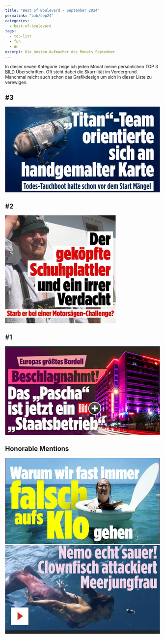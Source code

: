 ```yaml
---
title: "Best of Boulevard - September 2024"
permalink: "bob/sep24"
categories:
  - best-of-boulevard
tags:
  - top-list
  - fun
  - de
excerpt: Die besten Aufmacher des Monats September.
---
```


In dieser neuen Kategorie zeige ich jeden Monat meine persönlichen TOP 3 [BILD](https://www.bild.de/) Überschriften.
Oft steht dabei die Skurrilität im Vordergrund.
Manchmal reicht auch schon das Grafikdesign um sich in dieser Liste zu verewigen.


## #3
![3](/assets/images/bob/2024-09/karte.PNG)


## #2
![2](/assets/images/bob/2024-09/irrer-verdacht.JPEG)


## #1
![1](/assets/images/bob/2024-09/pascha1.PNG)


## Honorable Mentions
![bier](/assets/images/bob/2024-09/klo2.PNG)
![shakira](/assets/images/bob/2024-09/nemo.JPEG)

